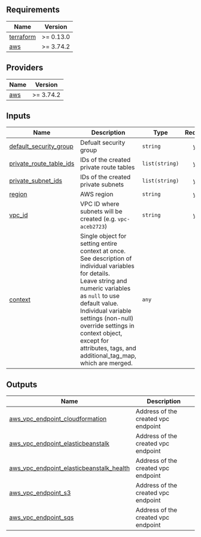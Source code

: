 <!-- BEGIN_TF_DOCS -->
## Requirements

| Name | Version |
|------|---------|
| <a name="requirement_terraform"></a> [terraform](#requirement\_terraform) | >= 0.13.0 |
| <a name="requirement_aws"></a> [aws](#requirement\_aws) | >= 3.74.2 |

## Providers

| Name | Version |
|------|---------|
| <a name="provider_aws"></a> [aws](#provider\_aws) | >= 3.74.2 |

## Inputs

| Name | Description | Type | Required |
|------|-------------|------|:--------:|
| <a name="input_default_security_group"></a> [default\_security\_group](#input\_default\_security\_group) | Defualt security group | `string` | yes |
| <a name="input_private_route_table_ids"></a> [private\_route\_table\_ids](#input\_private\_route\_table\_ids) | IDs of the created private route tables | `list(string)` | yes |
| <a name="input_private_subnet_ids"></a> [private\_subnet\_ids](#input\_private\_subnet\_ids) | IDs of the created private subnets | `list(string)` | yes |
| <a name="input_region"></a> [region](#input\_region) | AWS region | `string` | yes |
| <a name="input_vpc_id"></a> [vpc\_id](#input\_vpc\_id) | VPC ID where subnets will be created (e.g. `vpc-aceb2723`) | `string` | yes |
| <a name="input_context"></a> [context](#input\_context) | Single object for setting entire context at once.<br>See description of individual variables for details.<br>Leave string and numeric variables as `null` to use default value.<br>Individual variable settings (non-null) override settings in context object,<br>except for attributes, tags, and additional\_tag\_map, which are merged. | `any` | no |

## Outputs

| Name | Description |
|------|-------------|
| <a name="output_aws_vpc_endpoint_cloudformation"></a> [aws\_vpc\_endpoint\_cloudformation](#output\_aws\_vpc\_endpoint\_cloudformation) | Address of the created vpc endpoint |
| <a name="output_aws_vpc_endpoint_elasticbeanstalk"></a> [aws\_vpc\_endpoint\_elasticbeanstalk](#output\_aws\_vpc\_endpoint\_elasticbeanstalk) | Address of the created vpc endpoint |
| <a name="output_aws_vpc_endpoint_elasticbeanstalk_health"></a> [aws\_vpc\_endpoint\_elasticbeanstalk\_health](#output\_aws\_vpc\_endpoint\_elasticbeanstalk\_health) | Address of the created vpc endpoint |
| <a name="output_aws_vpc_endpoint_s3"></a> [aws\_vpc\_endpoint\_s3](#output\_aws\_vpc\_endpoint\_s3) | Address of the created vpc endpoint |
| <a name="output_aws_vpc_endpoint_sqs"></a> [aws\_vpc\_endpoint\_sqs](#output\_aws\_vpc\_endpoint\_sqs) | Address of the created vpc endpoint |
<!-- END_TF_DOCS -->